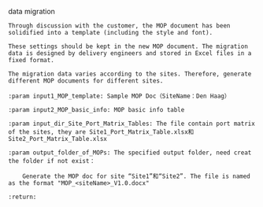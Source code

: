 data migration

    Through discussion with the customer, the MOP document has been solidified into a template (including the style and font).
    
    These settings should be kept in the new MOP document. The migration data is designed by delivery engineers and stored in Excel files in a fixed format.
    
    The migration data varies according to the sites. Therefore, generate different MOP documents for different sites.
    
    :param input1_MOP_template: Sample MOP Doc（SiteName：Den Haag）
    
    :param input2_MOP_basic_info: MOP basic info table
    
    :param input_dir_Site_Port_Matrix_Tables: The file contain port matrix of the sites, they are Site1_Port_Matrix_Table.xlsx和Site2_Port_Matrix_Table.xlsx
    
    :param output_folder_of_MOPs: The specified output folder, need creat the folder if not exist：
    
        Generate the MOP doc for site “Site1”和“Site2”. The file is named as the format "MOP_<siteName>_V1.0.docx"
        
    :return:
